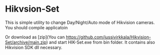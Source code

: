 # Hikvsion-Set

This is simple utility to change Day/Night/Auto mode of Hikvision cameras.
You should compile applicatoin

Or download as [zip](You can https://github.com/jussivirkkala/Hikvision-Set/archive/main.zip) and start HIK-Set.exe from bin folder. It contains also Hikvision SDK dll necessary.

